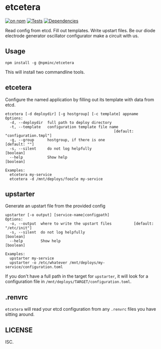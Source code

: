 # etcetera

[![on npm](http://img.shields.io/npm/v/etcetera.svg?style=flat)](https://www.npmjs.org/package/etcetera)  [![Tests](http://img.shields.io/travis/npm/etcetera.svg?style=flat)](http://travis-ci.org/npm/etcetera)  [![Dependencies](http://img.shields.io/david/npm/etcetera.svg?style=flat)](https://david-dm.org/npm/etcetera)

Read config from etcd. Fill out templates. Write upstart files. Be our diode electrode  generator oscillator configurator make a circuit with us.

## Usage

`npm install -g @npminc/etcetera`

This will install two commandline tools.

## etcetera

Configure the named application by filling out its template with data from etcd.

```
etcetera [-d deploydir] [-g hostgroup] [-c template] appname
Options:
  -d, --deploydir  full path to deploy directory
  -t, --template   configuration template file name
                                                 [default: "configuration.tmpl"]
  -g, --group      hostgroup, if there is one                      [default: ""]
  -s, --silent     do not log helpfully                                [boolean]
  --help           Show help                                           [boolean]

Examples:
  etcetera my-service
  etcetera -d /mnt/deploys/foozle my-service
```

## upstarter

Generate an upstart file from the provided config

```
upstarter [-o output] [service-name|configpath]
Options:
  -o, --output  where to write the upstart files          [default: "/etc/init"]
  -s, --silent  do not log helpfully                                   [boolean]
  --help        Show help                                              [boolean]

Examples:
  upstarter my-service
  upstarter -o /etc/whatever /mnt/deploys/my-service/configuration.toml
```

If you don't have a full path in the target for `upstarter`, it will look for a configuration file in `/mnt/deploys/TARGET/configuration.toml`.


## .renvrc

`etcetera` will read your etcd configuration from any `.renvrc` files you have sitting around.

## LICENSE

ISC.
